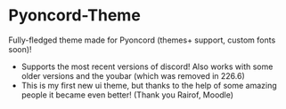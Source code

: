 # Pyoncord-Theme

Fully-fledged theme made for Pyoncord (themes+ support, custom fonts soon)! 
- Supports the most recent versions of discord! Also works with some older versions and the youbar (which was removed in 226.6)
- This is my first new ui theme, but thanks to the help of some amazing people it became even better! (Thank you Rairof, Moodle)
